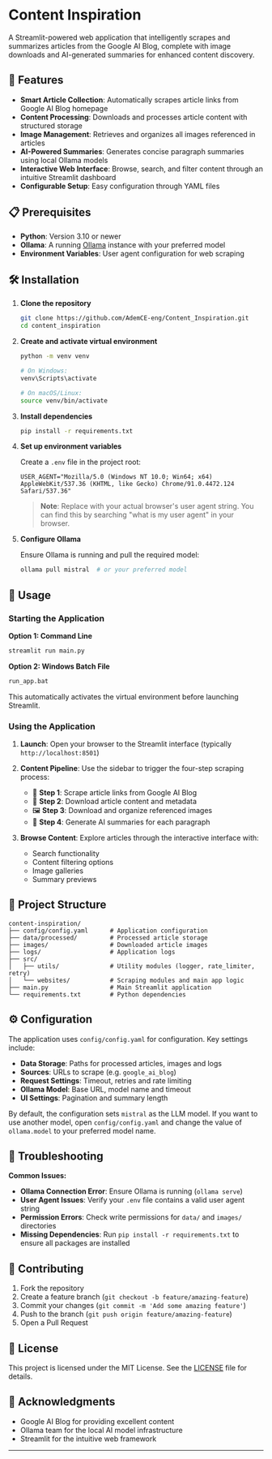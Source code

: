 # Content Inspiration

A Streamlit-powered web application that intelligently scrapes and summarizes articles from the Google AI Blog, complete with image downloads and AI-generated summaries for enhanced content discovery.

## 🚀 Features

- **Smart Article Collection**: Automatically scrapes article links from Google AI Blog homepage
- **Content Processing**: Downloads and processes article content with structured storage
- **Image Management**: Retrieves and organizes all images referenced in articles
- **AI-Powered Summaries**: Generates concise paragraph summaries using local Ollama models
- **Interactive Web Interface**: Browse, search, and filter content through an intuitive Streamlit dashboard
- **Configurable Setup**: Easy configuration through YAML files

## 📋 Prerequisites

- **Python**: Version 3.10 or newer
- **Ollama**: A running [Ollama](https://ollama.ai/) instance with your preferred model
- **Environment Variables**: User agent configuration for web scraping

## 🛠️ Installation

1. **Clone the repository**
   ```bash
   git clone https://github.com/AdemCE-eng/Content_Inspiration.git
   cd content_inspiration
   ```

2. **Create and activate virtual environment**
   ```bash
   python -m venv venv
   
   # On Windows:
   venv\Scripts\activate
   
   # On macOS/Linux:
   source venv/bin/activate
   ```

3. **Install dependencies**
   ```bash
   pip install -r requirements.txt
   ```

4. **Set up environment variables**
   
   Create a `.env` file in the project root:
   ```env
   USER_AGENT="Mozilla/5.0 (Windows NT 10.0; Win64; x64) AppleWebKit/537.36 (KHTML, like Gecko) Chrome/91.0.4472.124 Safari/537.36"
   ```
   
   > **Note**: Replace with your actual browser's user agent string. You can find this by searching "what is my user agent" in your browser.

5. **Configure Ollama**
   
   Ensure Ollama is running and pull the required model:
   ```bash
   ollama pull mistral  # or your preferred model
   ```

## 🚀 Usage

### Starting the Application

**Option 1: Command Line**
```bash
streamlit run main.py
```

**Option 2: Windows Batch File**
```bash
run_app.bat
```
This automatically activates the virtual environment before launching Streamlit.

### Using the Application

1. **Launch**: Open your browser to the Streamlit interface (typically `http://localhost:8501`)

2. **Content Pipeline**: Use the sidebar to trigger the four-step scraping process:
   - 📄 **Step 1**: Scrape article links from Google AI Blog
   - 💾 **Step 2**: Download article content and metadata
   - 🖼️ **Step 3**: Download and organize referenced images
   - 🤖 **Step 4**: Generate AI summaries for each paragraph

3. **Browse Content**: Explore articles through the interactive interface with:
   - Search functionality
   - Content filtering options
   - Image galleries
   - Summary previews

## 📁 Project Structure

```
content-inspiration/
├── config/config.yaml      # Application configuration
├── data/processed/         # Processed article storage
├── images/                 # Downloaded article images
├── logs/                   # Application logs
├── src/
│   ├── utils/              # Utility modules (logger, rate_limiter, retry)
│   └── websites/           # Scraping modules and main app logic
├── main.py                 # Main Streamlit application
└── requirements.txt        # Python dependencies
```

## ⚙️ Configuration

The application uses `config/config.yaml` for configuration. Key settings include:

- **Data Storage**: Paths for processed articles, images and logs
- **Sources**: URLs to scrape (e.g. `google_ai_blog`)
- **Request Settings**: Timeout, retries and rate limiting
- **Ollama Model**: Base URL, model name and timeout
- **UI Settings**: Pagination and summary length

By default, the configuration sets `mistral` as the LLM model. If you want to
use another model, open `config/config.yaml` and change the value of
`ollama.model` to your preferred model name.

## 🔧 Troubleshooting

**Common Issues:**

- **Ollama Connection Error**: Ensure Ollama is running (`ollama serve`)
- **User Agent Issues**: Verify your `.env` file contains a valid user agent string
- **Permission Errors**: Check write permissions for `data/` and `images/` directories
- **Missing Dependencies**: Run `pip install -r requirements.txt` to ensure all packages are installed

## 🤝 Contributing

1. Fork the repository
2. Create a feature branch (`git checkout -b feature/amazing-feature`)
3. Commit your changes (`git commit -m 'Add some amazing feature'`)
4. Push to the branch (`git push origin feature/amazing-feature`)
5. Open a Pull Request

## 📄 License

This project is licensed under the MIT License. See the [LICENSE](LICENSE) file for details.

## 🙏 Acknowledgments

- Google AI Blog for providing excellent content
- Ollama team for the local AI model infrastructure
- Streamlit for the intuitive web framework

---